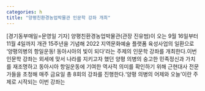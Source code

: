 ```yaml
---
categories: h
title: "양평친환경농업박물관 인문학 강좌 개최"
---
```

[경기동부매일=문영일 기자] 양평친환경농업박물관(관장 진유범)이 오는 9월 16일부터 11월 4일까지 개관 15주년을 기념해 2022 지역문화예술 플랫폼 육성사업의 일환으로 ‘양평의병의 항일운동! 동아시아의 빛이 되다’라는 주제의 인문학 강좌를 개최한다.이번 인문학 강좌는 외세에 맞서 나라를 지키고자 했던 양평 의병의 숭고한 민족정신과 가치를 재조명하고 동아시아 항일운동에 기여한 역사적 의미를 확인하기 위해 근현대사 전문가들을 초청해 매주 금요일 총 8회의 강좌를 진행한다.‘양평 의병의 어제와 오늘’이란 주제로 시작되는 이번 강좌는